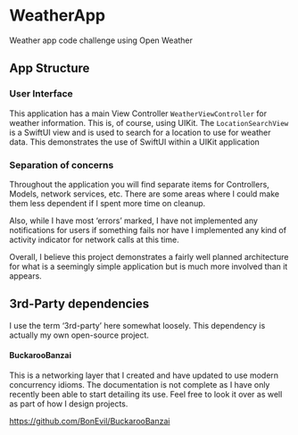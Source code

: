 # WeatherApp
Weather app code challenge using Open Weather

## App Structure
### User Interface
This application has a main View Controller ```WeatherViewController``` for weather information. This is, of course, using UIKit.
The ```LocationSearchView``` is a SwiftUI view and is used to search for a location to use for weather data. This demonstrates the use of SwiftUI within a UIKit application

### Separation of concerns
Throughout the application you will find separate items for Controllers, Models, network services, etc. There are some areas where I could make them less dependent if I spent more time on cleanup.

Also, while I have most ‘errors’ marked, I have not implemented any notifications for users if something fails nor have I implemented any kind of activity indicator for network calls at this time.

Overall, I believe this project demonstrates a fairly well planned architecture for what is a seemingly simple application but is much more involved than it appears.

## 3rd-Party dependencies
I use the term ‘3rd-party’ here somewhat loosely. This dependency is actually my own open-source project.

#### BuckarooBanzai
This is a networking layer that I created and have updated to use modern concurrency idioms. The documentation is not complete as I have only recently been able to start detailing its use. Feel free to look it over as well as part of how I design projects.

https://github.com/BonEvil/BuckarooBanzai
